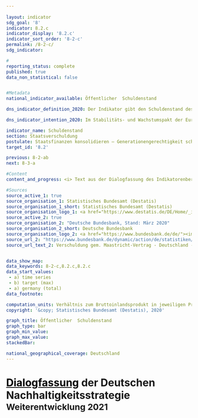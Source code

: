 ```yaml
---
                   
layout: indicator                   
sdg_goal: '8'                   
indicator: 8.2.c                   
indicator_display: '8.2.c'                   
indicator_sort_order: '8-2-c'                   
permalink: /8-2-c/                   
sdg_indicator:                    

#                   
reporting_status: complete                   
published: true                   
data_non_statistical: false                   


#Metadata                   
national_indicator_available: Öffentlicher  Schuldenstand                   

dns_indicator_definition_2020: Der Indikator gibt den Schuldenstand des Staates in der Abgrenzung des Maastricht-Vertrages in Relation zum Brutto&shy;inlands&shy;produkt (BIP) in jeweiligen Preisen an. Damit dient der Indikator als Maßzahl der Staatsverschuldung.                   

dns_indicator_intention_2020: Im Stabilitäts- und Wachstumspakt der Europäischen Union ist der Referenzwert für die maximale Schuldenstandsquote auf 60&nbsp;% festgelegt. Dies ist auch die für diesen Bericht relevante nationale Zielwertobergrenze des Indikators.                   

indicator_name: Schuldenstand                   
section: Staatsverschuldung                   
postulate: Staatsfinanzen konsolidieren – Generationengerechtigkeit schaffen                   
target_id: '8.2'                   

previous: 8-2-ab                   
next: 8-3-a                   

#Content                    
content_and_progress: <i> Text aus der Dialogfassung des Indikatorenberichts 2020</i><br><br>Die Schulden des Staates werden von der Bundesbank gemäß Vorgaben des Maastricht-Vertrages zweimal jährlich basierend auf Berechnungen des Statistischen Bundesamtes ermittelt. Das Bruttoinlandsprodukt (BIP) in jeweiligen Preisen wird im Rahmen der Volkswirtschaftlichen Gesamtrechnungen (VGR) im Statistischen Bundesamt berechnet und als vorläufiger Wert im Januar des Folgejahres veröffentlicht. Im letzten Jahr fand im Rahmen der Generalrevision 2019 der VGR eine grundlegende Überprüfung und Überarbeitung der Berechnungen statt. Im Ergebnis ist das nominale BIP nach der Generalrevision 2019 im Durchschnitt etwas niedriger. Das konjunkturelle Bild ist aber weitgehend unverändert geblieben.<br><br>Die Schuldenstandsquote wird sowohl von der Situation der öffentlichen Haushalte als auch von der wirtschaftlichen Entwicklung beeinflusst. Der Indikator setzt dabei die Bestandsgröße Schuldenstand ins Verhältnis zur Stromgröße BIP. Bei gleichbleibenden Schulden sinkt gemäß der Formel die Schuldenstandsquote daher umso schneller, je stärker das BIP wächst. Die Schuldenstandsquote fällt also bei einer positiven wirtschaftlichen Entwicklung auch ohne Reduzierung der gesamten absoluten öffentlichen Schulden. Andersrum kann die Schuldenstandsquote auch steigen, wenn sich die absoluten Schulden verringern, das BIP aber im selben Zeitraum einen stärkeren relativen Rückgang aufweist.<br><br>Weiterhin wird im Indikator die implizite Staatsverschuldung, also die zukünftig zugesicherten, jedoch noch nicht geleisteten Zahlungsverpflichtungen des Staates nicht einbezogen.<br><br>Die Schuldenstandsquote in Deutschland lag zwischen den Jahren 2003 und 2018 über dem europaweit einheitlich vorgeschriebenen Wert. Nachdem sie aufgrund der Konsolidierung der öffentlichen Haushalte von 67,3&nbsp;% im Jahr 2005 auf 64,0&nbsp;% im Jahr 2007 zurückgegangen war, stieg sie bis zum Jahr 2010 auf einen Höchststand von 82,4&nbsp;% an. Der Anstieg ist im Zusammenhang mit der Finanzmarkt- und Wirtschaftskrise zu sehen. Insgesamt hat sich der Schuldenstand des Staates in diesem Zeitraum von 1&nbsp;600 Milliarden um 513 Milliarden auf 2&nbsp;113 Milliarden Euro erhöht.<br><br>In den letzten acht Jahren nahm die Schuldenstandsquote kontinuierlich ab und lag in 2019 mit 59,8&nbsp;% erstmals seit 2002 wieder unter dem Referenzwert des Maastricht-Vertrags von 60%. Die Deutsche Bundesbank geht jedoch bereits davon aus, dass im laufenden Jahr die Staatsschulden angesichts der COVID-19-Pandemie stark zunehmen und die Schuldenstandsquote wieder deutlich über den Referenzwert steigen wird.<br><br>Der Bund verringerte seine Schulden erstmals im Jahr 2015 um 23,9 Milliarden Euro auf 1&nbsp;372 Milliarden Euro. Im Jahr 2019 lagen die Schulden des Bundes bei 1&nbsp;300 Milliarden Euro. Die Schulden der Länder sanken seit ihrem Höchststand im Jahr 2012 um 77,5 Milliarden Euro auf 607 Milliarden Euro in 2019. Die Schulden der Gemeinden sind seit 2017 weiter gesunken, auf 165 Milliarden Euro (2019). Die Sozialversicherungen konnten den Schuldenstand seit 2010 um 691 Millionen Euro auf 655 Millionen Euro im Jahr 2019 reduzieren. Im Jahr 2019 entfielen rund 61&nbsp;% der gesamten Schulden auf den Bund, rund 28&nbsp;% auf die Länder und rund 8&nbsp;% auf die Gemeinden.<br><br>Den Schulden des Staates stehen auf der Aktivseite der Vermögensbilanz Vermögensgüter (Sach- und Geldvermögen) gegenüber. Die größten Vermögenspositionen des Staates sind die Bauten (Straßen, Schulen, öffentliche Gebäude). Nach der Vermögensrechnung des Statistischen Bundesamtes hatten die Sachanlagen im Jahr 2018 einen Vermögenswert (nach Abschreibungen) von 1&nbsp;414 Milliarden Euro. Das Geldvermögen betrug 1&nbsp;291 Milliarden Euro (2018). Darunter bilden die Wertpapiere den größten Vermögenswert.                   

#Sources
source_active_1: true                           
source_organisation_1: Statistisches Bundesamt (Destatis)                           
source_organisation_1_short: Statistisches Bundesamt (Destatis)                           
source_organisation_logo_1: <a href="https://www.destatis.de/DE/Home/_inhalt.html"><img src="https://g205sdgs.github.io/sdg-indicators/public/logos/destatis.png" alt="Logo Statistisches Bundesamt (Destatis)" title="Klicken Sie hier um zu der Homepage der Organisation zu gelangen" /></a>
source_active_2: true                           
source_organisation_2: "Deutsche Bundesbank, Stand: März 2020"                           
source_organisation_2_short: Deutsche Bundesbank                           
source_organisation_logo_2: <a href="https://www.bundesbank.de/de/"><img src="https://g205sdgs.github.io/sdg-indicators/public/logos/bundesbank.png" alt="Logo Deutsche Bundesbank" title="Klicken Sie hier um zu der Homepage der Organisation zu gelangen" /></a>
source_url_2: "https://www.bundesbank.de/dynamic/action/de/statistiken/zeitreihen-datenbanken/zeitreihen-datenbank/759778/759778?listId=www_v27_web011_21a"                               
source_url_text_2: Verschuldung gem. Maastricht-Vertrag - Deutschland - Gesamtstaat                               


data_show_map:                    
data_keywords: 8-2-c,8.2.c,8.2.c                   
data_start_values: 
 - a) time series
 - b) target (max)
 - a) germany (total)                   
data_footnote:                    

computation_units: Verhältnis zum Bruttoinlandsprodukt in jeweiligen Preisen, in&nbsp;%                   
copyright: '&copy; Statistisches Bundesamt (Destatis), 2020'                   

graph_title: Öffentlicher  Schuldenstand                   
graph_type: bar                   
graph_min_value:                    
graph_max_value:                    
stackedBar:                    

national_geographical_coverage: Deutschland                   
---
```

<h1 style="margin-bottom: 25px;"><a href="https://www.bundesregierung.de/breg-de/themen/nachhaltigkeitspolitik/eine-strategie-begleitet-uns/dialog-zur-nachhaltigkeit" style="color: black">  <u>Dialogfassung</u></a> der Deutschen Nachhaltigkeitsstrategie<br><small>Weiterentwicklung 2021</small></h1>